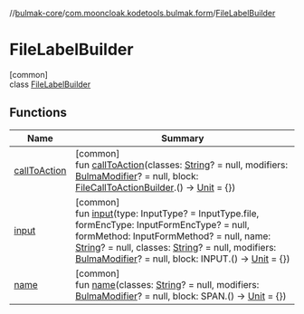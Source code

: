 //[bulmak-core](../../../index.md)/[com.mooncloak.kodetools.bulmak.form](../index.md)/[FileLabelBuilder](index.md)

# FileLabelBuilder

[common]\
class [FileLabelBuilder](index.md)

## Functions

| Name | Summary |
|---|---|
| [callToAction](call-to-action.md) | [common]<br>fun [callToAction](call-to-action.md)(classes: [String](https://kotlinlang.org/api/core/kotlin-stdlib/kotlin/-string/index.html)? = null, modifiers: [BulmaModifier](../../com.mooncloak.kodetools.bulmak.modifier/-bulma-modifier/index.md)? = null, block: [FileCallToActionBuilder](../-file-call-to-action-builder/index.md).() -&gt; [Unit](https://kotlinlang.org/api/core/kotlin-stdlib/kotlin/-unit/index.html) = {}) |
| [input](input.md) | [common]<br>fun [input](input.md)(type: InputType? = InputType.file, formEncType: InputFormEncType? = null, formMethod: InputFormMethod? = null, name: [String](https://kotlinlang.org/api/core/kotlin-stdlib/kotlin/-string/index.html)? = null, classes: [String](https://kotlinlang.org/api/core/kotlin-stdlib/kotlin/-string/index.html)? = null, modifiers: [BulmaModifier](../../com.mooncloak.kodetools.bulmak.modifier/-bulma-modifier/index.md)? = null, block: INPUT.() -&gt; [Unit](https://kotlinlang.org/api/core/kotlin-stdlib/kotlin/-unit/index.html) = {}) |
| [name](name.md) | [common]<br>fun [name](name.md)(classes: [String](https://kotlinlang.org/api/core/kotlin-stdlib/kotlin/-string/index.html)? = null, modifiers: [BulmaModifier](../../com.mooncloak.kodetools.bulmak.modifier/-bulma-modifier/index.md)? = null, block: SPAN.() -&gt; [Unit](https://kotlinlang.org/api/core/kotlin-stdlib/kotlin/-unit/index.html) = {}) |
